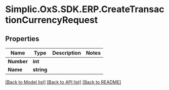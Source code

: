 # Simplic.OxS.SDK.ERP.CreateTransactionCurrencyRequest

## Properties

Name | Type | Description | Notes
------------ | ------------- | ------------- | -------------
**Number** | **int** |  | 
**Name** | **string** |  | 

[[Back to Model list]](../README.md#documentation-for-models) [[Back to API list]](../README.md#documentation-for-api-endpoints) [[Back to README]](../README.md)


